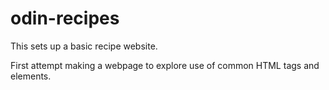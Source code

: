 # odin-recipes
This sets up a basic recipe website.

First attempt making a webpage to explore use of common HTML tags and elements.